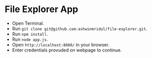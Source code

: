 # File Explorer App

* Open Terminal.
* Run `git clone git@github.com:ashwinmridul/file-explorer.git`.
* Run `npm install`.
* Run `node app.js`.
* Open `http://localhost:8080/` in your browser.
* Enter credentials provuded on webpage to continue.
